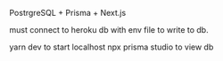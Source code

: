 PostrgreSQL + Prisma + Next.js

must connect to heroku db with env file to write to db.

yarn dev to start localhost
npx prisma studio to view db
